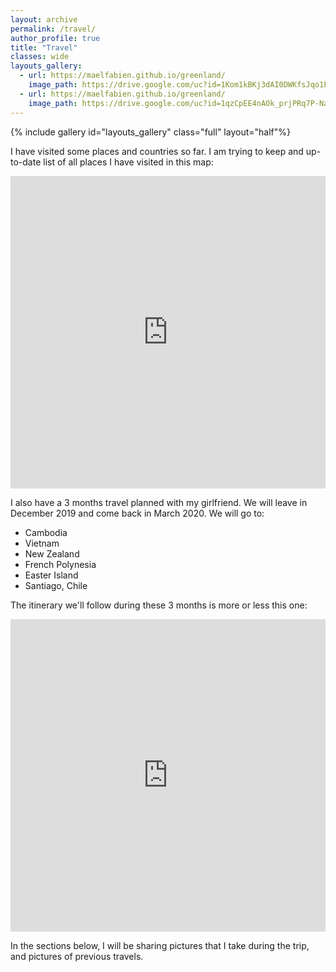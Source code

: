 ```yaml
---
layout: archive
permalink: /travel/
author_profile: true
title: "Travel"
classes: wide
layouts_gallery:
  - url: https://maelfabien.github.io/greenland/
    image_path: https://drive.google.com/uc?id=1Kom1kBKj3dAI0DWKfsJqo1FqrZnH6LkR
  - url: https://maelfabien.github.io/greenland/
    image_path: https://drive.google.com/uc?id=1qzCpEE4nAOk_prjPRq7P-NaFsmJVWwOE
---
```


{% include gallery id="layouts_gallery" class="full" layout="half"%}

I have visited some places and countries so far. I am trying to keep and up-to-date list of all places I have visited in this map:

<iframe src="https://www.google.com/maps/d/u/0/embed?mid=1VWuZwynxjcC3zpH3tX6cceM2D3367RfL" width="100%" height="500" frameBorder="0"></iframe>

I also have a 3 months travel planned with my girlfriend. We will leave in December 2019 and come back in March 2020. We will go to:
- Cambodia
- Vietnam
- New Zealand
- French Polynesia
- Easter Island
- Santiago, Chile

The itinerary we'll follow during these 3 months is more or less this one:

<iframe src="https://www.google.com/maps/d/u/0/embed?mid=1xgOuMgrwGmh0KlcfbD51X1ApWNhfSV7e" width="100%" height="500" frameBorder="0"></iframe>

In the sections below, I will be sharing pictures that I take during the trip, and pictures of previous travels. 